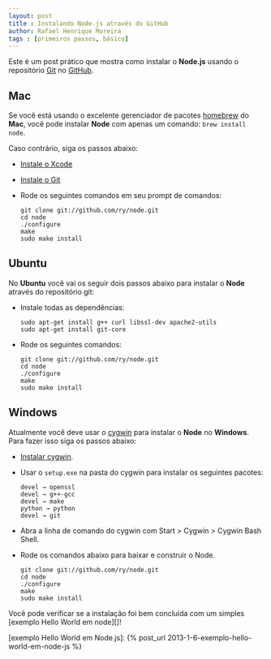 ```yaml
---
layout: post
title : Instalando Node.js através do GitHub
author: Rafael Henrique Moreira
tags : [primeiros passos, básico]
---
```

Este é um post prático que mostra como instalar o **Node.js** usando o repositório [Git][] no [GitHub][].

## Mac

Se você está usando o excelente gerenciador de pacotes [homebrew][] do **Mac**, você pode instalar **Node** com apenas um comando: <code>brew install node</code>.

Caso contrário, siga os passos abaixo:
- [Instale o Xcode][]
- [Instale o Git][]
- Rode os seguintes comandos em seu prompt de comandos:

      git clone git://github.com/ry/node.git
      cd node
      ./configure
      make
      sudo make install

## Ubuntu

No **Ubuntu** você vai os seguir dois passos abaixo para instalar o **Node** através do repositório git:

- Instale todas as dependências:

      sudo apt-get install g++ curl libssl-dev apache2-utils
      sudo apt-get install git-core

- Rode os seguintes  comandos:

      git clone git://github.com/ry/node.git
      cd node
      ./configure
      make
      sudo make install

## Windows

Atualmente você deve usar o [cygwin][] para instalar o **Node** no **Windows**. Para fazer isso siga os passos abaixo:

- [Instalar cygwin][].
- Usar o <code>setup.exe</code> na pasta do cygwin para instalar os seguintes pacotes:

      devel → openssl
      devel → g++-gcc
      devel → make
      python → python
      devel → git

- Abra a linha de comando do cygwin com Start > Cygwin > Cygwin Bash Shell.
- Rode os comandos abaixo para baixar e construir o Node.

      git clone git://github.com/ry/node.git
      cd node
      ./configure
      make
      sudo make install


Você pode verificar se a instalação foi bem concluída com um simples [exemplo Hello World em node][]!

[Git]: http://git-scm.com/
[GitHub]: https://github.com/
[homebrew]: https://github.com/mxcl/homebrew
[cygwin]: http://www.cygwin.com/
[Instale o Xcode]: https://developer.apple.com/xcode/
[Instale o Git]: http://help.github.com/mac-git-installation/
[Instalar cygwin]: http://www.mcclean-cooper.com/valentino/cygwin_install/
[exemplo Hello World em Node.js]: {% post_url 2013-1-6-exemplo-hello-world-em-node-js %}